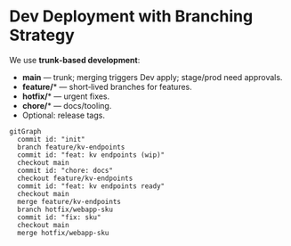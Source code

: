 # Dev Deployment with **Branching Strategy**

We use **trunk‑based development**:

- **main** — trunk; merging triggers Dev apply; stage/prod need approvals.
- **feature/*** — short‑lived branches for features.
- **hotfix/*** — urgent fixes.
- **chore/*** — docs/tooling.
- Optional: release tags.

```mermaid
gitGraph
  commit id: "init"
  branch feature/kv-endpoints
  commit id: "feat: kv endpoints (wip)"
  checkout main
  commit id: "chore: docs"
  checkout feature/kv-endpoints
  commit id: "feat: kv endpoints ready"
  checkout main
  merge feature/kv-endpoints
  branch hotfix/webapp-sku
  commit id: "fix: sku"
  checkout main
  merge hotfix/webapp-sku
```
